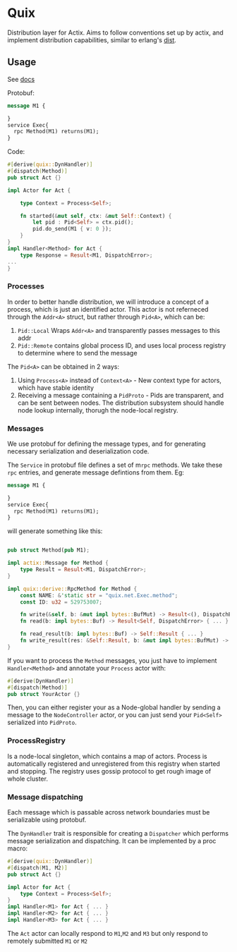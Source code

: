 # Quix
Distribution layer for Actix.
Aims to follow conventions set up by actix, and implement distribution capabilities, similar to erlang's [dist](https://erlang.org/doc/apps/erts/erl_dist_protocol.html).

## Usage 
See [docs](https://docs.rs/quix)


Protobuf:
```protobuf
message M1 {

}
service Exec{
  rpc Method(M1) returns(M1);
}
```

Code:
```rust
#[derive(quix::DynHandler)]
#[dispatch(Method)]
pub struct Act {}

impl Actor for Act {

    type Context = Process<Self>;

    fn started(&mut self, ctx: &mut Self::Context) {
        let pid : Pid<Self> = ctx.pid();
        pid.do_send(M1 { v: 0 });
    }
}
impl Handler<Method> for Act { 
    type Response = Result<M1, DispatchError>;
... 
}
```

### Processes
In order to better handle distribution, we will introduce a concept of a process, which is just an identified actor.
This actor is not referneced through the `Addr<A>` struct, but rather through `Pid<A>`, which can be: 
1. `Pid::Local` Wraps `Addr<A>` and transparently passes messages to this addr
2. `Pid::Remote` contains global process ID, and uses local process registry to determine where to send the message

The `Pid<A>` can be obtained in 2 ways: 
1. Using `Process<A>` instead of `Context<A>` - New context type for actors, which have stable identity
2. Receiving a message containing a `PidProto` - Pids are transparent, and can be sent between nodes.
The distribution subsystem should handle node lookup internally, thorugh the node-local registry.

### Messages
We use protobuf for defining the message types, and for generating necessary serialization and deserialization code.

The `Service` in protobuf file defines a set of m`rpc` methods. We take these `rpc` entries, and generate message defintions
from them. Eg:

```protobuf
message M1 {

}
service Exec{
  rpc Method(M1) returns(M1);
}
```
will generate something like this:
```rust

pub struct Method(pub M1);

impl actix::Message for Method {
    type Result = Result<M1, DispatchError>;
}

impl quix::derive::RpcMethod for Method {
    const NAME: &'static str = "quix.net.Exec.method";
    const ID: u32 = 529753007;

    fn write(&self, b: &mut impl bytes::BufMut) -> Result<(), DispatchError> { ... }
    fn read(b: impl bytes::Buf) -> Result<Self, DispatchError> { ... }

    fn read_result(b: impl bytes::Buf) -> Self::Result { ... }
    fn write_result(res: &Self::Result, b: &mut impl bytes::BufMut) -> Result<(), DispatchError> { ... }
}
```

If you want to process the `Method` messages, you just have to implement `Handler<Method>` and annotate
your `Process` actor with: 

```rust
#[derive(DynHandler)]
#[dispatch(Method)]
pub struct YourActor {}
```
Then, you can either register your as a Node-global handler by sending a message to the `NodeController` actor,
or you can just send your `Pid<Self>` serialized into `PidProto`.

### ProcessRegistry
Is a node-local singleton, which contains a map of actors. Process is automatically registered and unregistered from this 
registry when started and stopping. The registry uses gossip protocol to get rough image of whole cluster.

### Message dispatching
Each message which is passable across network boundaries must be serializable using protobuf.

The `DynHandler` trait is responsible for creating a `Dispatcher` which performs message serialization and
dispatching. It can be implemented by a proc macro:

```rust
#[derive(quix::DynHandler)]
#[dispatch(M1, M2)]
pub struct Act {}

impl Actor for Act {
    type Context = Process<Self>;
}
impl Handler<M1> for Act { ... }
impl Handler<M2> for Act { ... }
impl Handler<M3> for Act { ... }
```

The `Act` actor can locally respond to `M1`,`M2` and `M3` but only respond to remotely submitted `M1` or `M2`